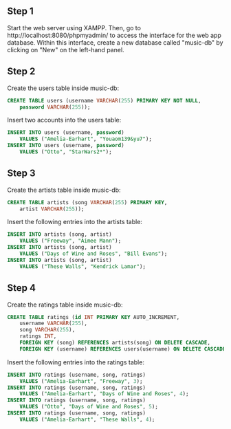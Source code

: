 ## Step 1

Start the web server using XAMPP. Then, go to http://localhost:8080/phpmyadmin/ to access the interface for the web app database. Within this interface, create a new database called "music-db" by clicking on "New" on the left-hand panel.

## Step 2

Create the users table inside music-db:

```sql
CREATE TABLE users (username VARCHAR(255) PRIMARY KEY NOT NULL,
    password VARCHAR(255));
```

Insert two accounts into the users table:

```sql
INSERT INTO users (username, password)
    VALUES ("Amelia-Earhart", "Youaom139&yu7");
INSERT INTO users (username, password)
    VALUES ("Otto", "StarWars2*");
```

## Step 3

Create the artists table inside music-db:

```sql
CREATE TABLE artists (song VARCHAR(255) PRIMARY KEY,
    artist VARCHAR(255));
```

Insert the following entries into the artists table:

```sql
INSERT INTO artists (song, artist)
    VALUES ("Freeway", "Aimee Mann");
INSERT INTO artists (song, artist)
    VALUES ("Days of Wine and Roses", "Bill Evans");
INSERT INTO artists (song, artist)
    VALUES ("These Walls", "Kendrick Lamar");
```

## Step 4

Create the ratings table inside music-db:

```sql
CREATE TABLE ratings (id INT PRIMARY KEY AUTO_INCREMENT,
    username VARCHAR(255),
    song VARCHAR(255),
    ratings INT,
    FOREIGN KEY (song) REFERENCES artists(song) ON DELETE CASCADE,
    FOREIGN KEY (username) REFERENCES users(username) ON DELETE CASCADE);
```

Insert the following entries into the ratings table:

```sql
INSERT INTO ratings (username, song, ratings)
    VALUES ("Amelia-Earhart", "Freeway", 3);
INSERT INTO ratings (username, song, ratings)
    VALUES ("Amelia-Earhart", "Days of Wine and Roses", 4);
INSERT INTO ratings (username, song, ratings)
    VALUES ("Otto", "Days of Wine and Roses", 5);
INSERT INTO ratings (username, song, ratings)
    VALUES ("Amelia-Earhart", "These Walls", 4);
```